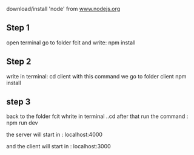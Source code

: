 download/install 'node' from www.nodejs.org

## Step 1

open terminal
go to folder fcit and write:
npm install

## Step 2

write in terminal:
cd client
with this command we go to folder client
npm install

## step 3

back to the folder fcit
whrite in terminal
..cd
after that run the command :
npm run dev

the server will start in : localhost:4000

and the client will start in : localhost:3000
